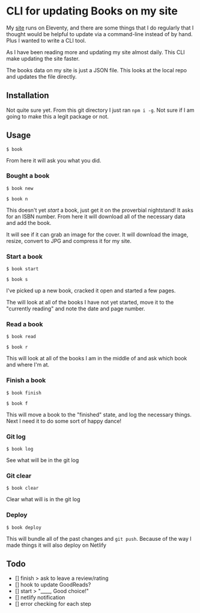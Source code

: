 # CLI for updating Books on my site

My [site](https://steveostudios.com) runs on Eleventy, and there are some things that I do regularly that I thought would be helpful to update via a command-line instead of by hand. Plus I wanted to write a CLI tool.

As I have been reading more and updating my site almost daily. This CLI make updating the site faster.

The books data on my site is just a JSON file. This looks at the local repo and updates the file directly.

## Installation

Not quite sure yet. From this git directory I just ran `npm i -g`. Not sure if I am going to make this a legit package or not.

## Usage

```shell
$ book
```
From here it will ask you what you did.

### Bought a book

  ```shell
  $ book new
  ```
  ```shell 
  $ book n
  ```

This doesn't yet _start_ a book, just get it on the proverbial nightstand! It asks for an ISBN number. From here it will download all of the necessary data and add the book.

It will see if it can grab an image for the cover. It will download the image, resize, convert to JPG and compress it for my site.

### Start a book

  ```shell
  $ book start
  ```
  ```shell 
  $ book s
  ```

I've picked up a new book, cracked it open and started a few pages.

The will look at all of the books I have not yet started, move it to the "currently reading" and note the date and page number.

### Read a book

  ```shell
  $ book read
  ```
  ```shell 
  $ book r
  ```

This will look at all of the books I am in the middle of and ask which book and where I'm at.

### Finish a book

  ```shell
  $ book finish
  ```
  ```shell 
  $ book f
  ```

This will move a book to the "finished" state, and log the necessary things. Next I need it to do some sort of happy dance!

### Git log

  ```shell
  $ book log
  ```

See what will be in the git log

### Git clear

  ```shell
  $ book clear
  ```

Clear what will is in the git log

### Deploy

  ```shell
  $ book deploy
  ```

This will bundle all of the past changes and `git push`. Because of the way I made things it will also deploy on Netlify

## Todo

- [] finish > ask to leave a review/rating
- [] hook to update GoodReads?
- [] start > "____, Good choice!"
- [] netlify notification
- [] error checking for each step